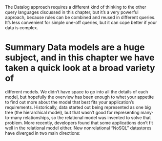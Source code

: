 The Datalog approach requires a different kind of thinking to the other query languages discussed in
this chapter, but it’s a very powerful approach, because rules can be combined and reused in
different queries. It’s less convenient for simple one-off queries, but it can cope better if your
data is complex. # Summary Data models are a huge subject, and in this chapter we have taken a quick look at a broad variety of
different models. We didn’t have space to go into all the details of each model, but hopefully the
overview has been enough to whet your appetite to find out more about the model that best fits your
application’s requirements. Historically, data started out being represented as one big tree (the hierarchical model), but that
wasn’t good for representing many-to-many relationships, so the relational model was invented to
solve that problem. More recently, developers found that some applications don’t fit well in the
relational model either. New nonrelational “NoSQL” datastores have diverged in two main
directions: